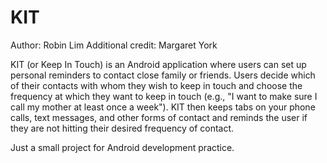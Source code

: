 KIT
====
Author: Robin Lim
Additional credit: Margaret York

KIT (or Keep In Touch) is an Android application where users can set up personal reminders to
contact close family or friends.  Users decide which of their contacts with whom they wish to keep
in touch and choose the frequency at which they want to keep in touch (e.g., "I want to make sure I
call my mother at least once a week").  KIT then keeps tabs on your phone calls, text messages, and 
other forms of contact and reminds the user if they are not hitting their desired frequency of contact.

Just a small project for Android development practice.
